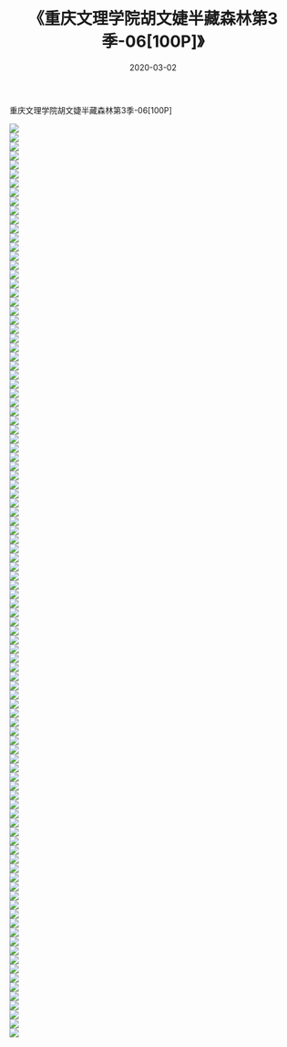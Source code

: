 ﻿---
layout: post
title:  《重庆文理学院胡文婕半藏森林第3季-06[100P]》
date:   2020-03-02
img: http://pic.660000.xyz/1:/唯美/2020/重庆文理学院胡文婕半藏森林第3季-06[100P]/000.jpg
categories: [美女, 清纯, 唯美]
---

重庆文理学院胡文婕半藏森林第3季-06[100P]

  ![](http://pic.660000.xyz/1:/唯美/2020/重庆文理学院胡文婕半藏森林第3季-06[100P]/001.jpg) <br> ![](http://pic.660000.xyz/1:/唯美/2020/重庆文理学院胡文婕半藏森林第3季-06[100P]/002.jpg) <br> ![](http://pic.660000.xyz/1:/唯美/2020/重庆文理学院胡文婕半藏森林第3季-06[100P]/003.jpg) <br> ![](http://pic.660000.xyz/1:/唯美/2020/重庆文理学院胡文婕半藏森林第3季-06[100P]/004.jpg) <br> ![](http://pic.660000.xyz/1:/唯美/2020/重庆文理学院胡文婕半藏森林第3季-06[100P]/005.jpg) <br> ![](http://pic.660000.xyz/1:/唯美/2020/重庆文理学院胡文婕半藏森林第3季-06[100P]/006.jpg) <br> ![](http://pic.660000.xyz/1:/唯美/2020/重庆文理学院胡文婕半藏森林第3季-06[100P]/007.jpg) <br> ![](http://pic.660000.xyz/1:/唯美/2020/重庆文理学院胡文婕半藏森林第3季-06[100P]/008.jpg) <br> ![](http://pic.660000.xyz/1:/唯美/2020/重庆文理学院胡文婕半藏森林第3季-06[100P]/009.jpg) <br> ![](http://pic.660000.xyz/1:/唯美/2020/重庆文理学院胡文婕半藏森林第3季-06[100P]/010.jpg) <br> ![](http://pic.660000.xyz/1:/唯美/2020/重庆文理学院胡文婕半藏森林第3季-06[100P]/011.jpg) <br> ![](http://pic.660000.xyz/1:/唯美/2020/重庆文理学院胡文婕半藏森林第3季-06[100P]/012.jpg) <br> ![](http://pic.660000.xyz/1:/唯美/2020/重庆文理学院胡文婕半藏森林第3季-06[100P]/013.jpg) <br> ![](http://pic.660000.xyz/1:/唯美/2020/重庆文理学院胡文婕半藏森林第3季-06[100P]/014.jpg) <br> ![](http://pic.660000.xyz/1:/唯美/2020/重庆文理学院胡文婕半藏森林第3季-06[100P]/015.jpg) <br> ![](http://pic.660000.xyz/1:/唯美/2020/重庆文理学院胡文婕半藏森林第3季-06[100P]/016.jpg) <br> ![](http://pic.660000.xyz/1:/唯美/2020/重庆文理学院胡文婕半藏森林第3季-06[100P]/017.jpg) <br> ![](http://pic.660000.xyz/1:/唯美/2020/重庆文理学院胡文婕半藏森林第3季-06[100P]/018.jpg) <br> ![](http://pic.660000.xyz/1:/唯美/2020/重庆文理学院胡文婕半藏森林第3季-06[100P]/019.jpg) <br> ![](http://pic.660000.xyz/1:/唯美/2020/重庆文理学院胡文婕半藏森林第3季-06[100P]/020.jpg) <br> ![](http://pic.660000.xyz/1:/唯美/2020/重庆文理学院胡文婕半藏森林第3季-06[100P]/021.jpg) <br> ![](http://pic.660000.xyz/1:/唯美/2020/重庆文理学院胡文婕半藏森林第3季-06[100P]/022.jpg) <br> ![](http://pic.660000.xyz/1:/唯美/2020/重庆文理学院胡文婕半藏森林第3季-06[100P]/023.jpg) <br> ![](http://pic.660000.xyz/1:/唯美/2020/重庆文理学院胡文婕半藏森林第3季-06[100P]/024.jpg) <br> ![](http://pic.660000.xyz/1:/唯美/2020/重庆文理学院胡文婕半藏森林第3季-06[100P]/025.jpg) <br> ![](http://pic.660000.xyz/1:/唯美/2020/重庆文理学院胡文婕半藏森林第3季-06[100P]/026.jpg) <br> ![](http://pic.660000.xyz/1:/唯美/2020/重庆文理学院胡文婕半藏森林第3季-06[100P]/027.jpg) <br> ![](http://pic.660000.xyz/1:/唯美/2020/重庆文理学院胡文婕半藏森林第3季-06[100P]/028.jpg) <br> ![](http://pic.660000.xyz/1:/唯美/2020/重庆文理学院胡文婕半藏森林第3季-06[100P]/029.jpg) <br> ![](http://pic.660000.xyz/1:/唯美/2020/重庆文理学院胡文婕半藏森林第3季-06[100P]/030.jpg) <br> ![](http://pic.660000.xyz/1:/唯美/2020/重庆文理学院胡文婕半藏森林第3季-06[100P]/031.jpg) <br> ![](http://pic.660000.xyz/1:/唯美/2020/重庆文理学院胡文婕半藏森林第3季-06[100P]/032.jpg) <br> ![](http://pic.660000.xyz/1:/唯美/2020/重庆文理学院胡文婕半藏森林第3季-06[100P]/033.jpg) <br> ![](http://pic.660000.xyz/1:/唯美/2020/重庆文理学院胡文婕半藏森林第3季-06[100P]/034.jpg) <br> ![](http://pic.660000.xyz/1:/唯美/2020/重庆文理学院胡文婕半藏森林第3季-06[100P]/035.jpg) <br> ![](http://pic.660000.xyz/1:/唯美/2020/重庆文理学院胡文婕半藏森林第3季-06[100P]/036.jpg) <br> ![](http://pic.660000.xyz/1:/唯美/2020/重庆文理学院胡文婕半藏森林第3季-06[100P]/037.jpg) <br> ![](http://pic.660000.xyz/1:/唯美/2020/重庆文理学院胡文婕半藏森林第3季-06[100P]/038.jpg) <br> ![](http://pic.660000.xyz/1:/唯美/2020/重庆文理学院胡文婕半藏森林第3季-06[100P]/039.jpg) <br> ![](http://pic.660000.xyz/1:/唯美/2020/重庆文理学院胡文婕半藏森林第3季-06[100P]/040.jpg) <br> ![](http://pic.660000.xyz/1:/唯美/2020/重庆文理学院胡文婕半藏森林第3季-06[100P]/041.jpg) <br> ![](http://pic.660000.xyz/1:/唯美/2020/重庆文理学院胡文婕半藏森林第3季-06[100P]/042.jpg) <br> ![](http://pic.660000.xyz/1:/唯美/2020/重庆文理学院胡文婕半藏森林第3季-06[100P]/043.jpg) <br> ![](http://pic.660000.xyz/1:/唯美/2020/重庆文理学院胡文婕半藏森林第3季-06[100P]/044.jpg) <br> ![](http://pic.660000.xyz/1:/唯美/2020/重庆文理学院胡文婕半藏森林第3季-06[100P]/045.jpg) <br> ![](http://pic.660000.xyz/1:/唯美/2020/重庆文理学院胡文婕半藏森林第3季-06[100P]/046.jpg) <br> ![](http://pic.660000.xyz/1:/唯美/2020/重庆文理学院胡文婕半藏森林第3季-06[100P]/047.jpg) <br> ![](http://pic.660000.xyz/1:/唯美/2020/重庆文理学院胡文婕半藏森林第3季-06[100P]/048.jpg) <br> ![](http://pic.660000.xyz/1:/唯美/2020/重庆文理学院胡文婕半藏森林第3季-06[100P]/049.jpg) <br> ![](http://pic.660000.xyz/1:/唯美/2020/重庆文理学院胡文婕半藏森林第3季-06[100P]/050.jpg) <br> ![](http://pic.660000.xyz/1:/唯美/2020/重庆文理学院胡文婕半藏森林第3季-06[100P]/051.jpg) <br> ![](http://pic.660000.xyz/1:/唯美/2020/重庆文理学院胡文婕半藏森林第3季-06[100P]/052.jpg) <br> ![](http://pic.660000.xyz/1:/唯美/2020/重庆文理学院胡文婕半藏森林第3季-06[100P]/053.jpg) <br> ![](http://pic.660000.xyz/1:/唯美/2020/重庆文理学院胡文婕半藏森林第3季-06[100P]/054.jpg) <br> ![](http://pic.660000.xyz/1:/唯美/2020/重庆文理学院胡文婕半藏森林第3季-06[100P]/055.jpg) <br> ![](http://pic.660000.xyz/1:/唯美/2020/重庆文理学院胡文婕半藏森林第3季-06[100P]/056.jpg) <br> ![](http://pic.660000.xyz/1:/唯美/2020/重庆文理学院胡文婕半藏森林第3季-06[100P]/057.jpg) <br> ![](http://pic.660000.xyz/1:/唯美/2020/重庆文理学院胡文婕半藏森林第3季-06[100P]/058.jpg) <br> ![](http://pic.660000.xyz/1:/唯美/2020/重庆文理学院胡文婕半藏森林第3季-06[100P]/059.jpg) <br> ![](http://pic.660000.xyz/1:/唯美/2020/重庆文理学院胡文婕半藏森林第3季-06[100P]/060.jpg) <br> ![](http://pic.660000.xyz/1:/唯美/2020/重庆文理学院胡文婕半藏森林第3季-06[100P]/061.jpg) <br> ![](http://pic.660000.xyz/1:/唯美/2020/重庆文理学院胡文婕半藏森林第3季-06[100P]/062.jpg) <br> ![](http://pic.660000.xyz/1:/唯美/2020/重庆文理学院胡文婕半藏森林第3季-06[100P]/063.jpg) <br> ![](http://pic.660000.xyz/1:/唯美/2020/重庆文理学院胡文婕半藏森林第3季-06[100P]/064.jpg) <br> ![](http://pic.660000.xyz/1:/唯美/2020/重庆文理学院胡文婕半藏森林第3季-06[100P]/065.jpg) <br> ![](http://pic.660000.xyz/1:/唯美/2020/重庆文理学院胡文婕半藏森林第3季-06[100P]/066.jpg) <br> ![](http://pic.660000.xyz/1:/唯美/2020/重庆文理学院胡文婕半藏森林第3季-06[100P]/067.jpg) <br> ![](http://pic.660000.xyz/1:/唯美/2020/重庆文理学院胡文婕半藏森林第3季-06[100P]/068.jpg) <br> ![](http://pic.660000.xyz/1:/唯美/2020/重庆文理学院胡文婕半藏森林第3季-06[100P]/069.jpg) <br> ![](http://pic.660000.xyz/1:/唯美/2020/重庆文理学院胡文婕半藏森林第3季-06[100P]/070.jpg) <br> ![](http://pic.660000.xyz/1:/唯美/2020/重庆文理学院胡文婕半藏森林第3季-06[100P]/071.jpg) <br> ![](http://pic.660000.xyz/1:/唯美/2020/重庆文理学院胡文婕半藏森林第3季-06[100P]/072.jpg) <br> ![](http://pic.660000.xyz/1:/唯美/2020/重庆文理学院胡文婕半藏森林第3季-06[100P]/073.jpg) <br> ![](http://pic.660000.xyz/1:/唯美/2020/重庆文理学院胡文婕半藏森林第3季-06[100P]/074.jpg) <br> ![](http://pic.660000.xyz/1:/唯美/2020/重庆文理学院胡文婕半藏森林第3季-06[100P]/075.jpg) <br> ![](http://pic.660000.xyz/1:/唯美/2020/重庆文理学院胡文婕半藏森林第3季-06[100P]/076.jpg) <br> ![](http://pic.660000.xyz/1:/唯美/2020/重庆文理学院胡文婕半藏森林第3季-06[100P]/077.jpg) <br> ![](http://pic.660000.xyz/1:/唯美/2020/重庆文理学院胡文婕半藏森林第3季-06[100P]/078.jpg) <br> ![](http://pic.660000.xyz/1:/唯美/2020/重庆文理学院胡文婕半藏森林第3季-06[100P]/079.jpg) <br> ![](http://pic.660000.xyz/1:/唯美/2020/重庆文理学院胡文婕半藏森林第3季-06[100P]/080.jpg) <br> ![](http://pic.660000.xyz/1:/唯美/2020/重庆文理学院胡文婕半藏森林第3季-06[100P]/081.jpg) <br> ![](http://pic.660000.xyz/1:/唯美/2020/重庆文理学院胡文婕半藏森林第3季-06[100P]/082.jpg) <br> ![](http://pic.660000.xyz/1:/唯美/2020/重庆文理学院胡文婕半藏森林第3季-06[100P]/083.jpg) <br> ![](http://pic.660000.xyz/1:/唯美/2020/重庆文理学院胡文婕半藏森林第3季-06[100P]/084.jpg) <br> ![](http://pic.660000.xyz/1:/唯美/2020/重庆文理学院胡文婕半藏森林第3季-06[100P]/085.jpg) <br> ![](http://pic.660000.xyz/1:/唯美/2020/重庆文理学院胡文婕半藏森林第3季-06[100P]/086.jpg) <br> ![](http://pic.660000.xyz/1:/唯美/2020/重庆文理学院胡文婕半藏森林第3季-06[100P]/087.jpg) <br> ![](http://pic.660000.xyz/1:/唯美/2020/重庆文理学院胡文婕半藏森林第3季-06[100P]/088.jpg) <br> ![](http://pic.660000.xyz/1:/唯美/2020/重庆文理学院胡文婕半藏森林第3季-06[100P]/089.jpg) <br> ![](http://pic.660000.xyz/1:/唯美/2020/重庆文理学院胡文婕半藏森林第3季-06[100P]/090.jpg) <br> ![](http://pic.660000.xyz/1:/唯美/2020/重庆文理学院胡文婕半藏森林第3季-06[100P]/091.jpg) <br> ![](http://pic.660000.xyz/1:/唯美/2020/重庆文理学院胡文婕半藏森林第3季-06[100P]/092.jpg) <br> ![](http://pic.660000.xyz/1:/唯美/2020/重庆文理学院胡文婕半藏森林第3季-06[100P]/093.jpg) <br> ![](http://pic.660000.xyz/1:/唯美/2020/重庆文理学院胡文婕半藏森林第3季-06[100P]/094.jpg) <br> ![](http://pic.660000.xyz/1:/唯美/2020/重庆文理学院胡文婕半藏森林第3季-06[100P]/095.jpg) <br> ![](http://pic.660000.xyz/1:/唯美/2020/重庆文理学院胡文婕半藏森林第3季-06[100P]/096.jpg) <br> ![](http://pic.660000.xyz/1:/唯美/2020/重庆文理学院胡文婕半藏森林第3季-06[100P]/097.jpg) <br> ![](http://pic.660000.xyz/1:/唯美/2020/重庆文理学院胡文婕半藏森林第3季-06[100P]/098.jpg) <br> ![](http://pic.660000.xyz/1:/唯美/2020/重庆文理学院胡文婕半藏森林第3季-06[100P]/099.jpg) <br> ![](http://pic.660000.xyz/1:/唯美/2020/重庆文理学院胡文婕半藏森林第3季-06[100P]/100.jpg) <br>